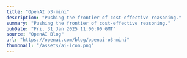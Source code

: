 ```yaml
---
title: "OpenAI o3-mini"
description: "Pushing the frontier of cost-effective reasoning."
summary: "Pushing the frontier of cost-effective reasoning."
pubDate: "Fri, 31 Jan 2025 11:00:00 GMT"
source: "OpenAI Blog"
url: "https://openai.com/blog/openai-o3-mini"
thumbnail: "/assets/ai-icon.png"
---
```



